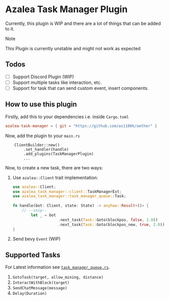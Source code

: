 # Azalea Task Manager Plugin

Currently, this plugin is WIP and there are a lot of things that can be added to it.

> [!NOTE]
> This Plugin is currently unstable and might not work as expected

## Todos

- [ ] Support Discord Plugin (WIP)
- [ ] Support multiple tasks like interaction, etc.
- [ ] Support for task that can send custom event, insert components.

## How to use this plugin

Firstly, add this to your dependencies i.e. inside `Cargo.toml`
```toml
azalea-task-manager = { git = "https://github.com/as1100k/aether" }
```

Now, add the plugin to your `main.rs`
```text
    ClientBuilder::new()
        .set_handler(handle)
        .add_plugins(TaskManagerPlugin)
        ...
```

Now, to create a new task, there are two ways:

1. Use `azalea::Client` trait implementation:
    ```rust
    use azalea::Client;
    use azalea_task_manager::client::TaskManagerExt;
    use azalea_task_manager::task_manager_queue::Task;
        
    fn handle(bot: Client, state: State) -> anyhow::Result<()> {
        // --snip--
            let _ = bot
                        .next_task(Task::Goto(blockpos, false, 2.0))
                        .next_task(Task::Goto(blockpos_new, true, 2.0));
    }    
    ```    

2. Send bevy `Event` (WIP)

## Supported Tasks
For Latest information see [`task_manager_queue.rs`](./src/task_manager_queue.rs).

1. `GotoTask(target, allow_mining, distance)`
2. `InteractWithBlock(target)`
3. `SendChatMessage(message)`
4. `Delay(Duration)`